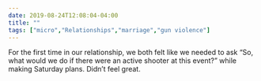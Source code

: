 ```yaml
---
date: 2019-08-24T12:08:04-04:00
title: ""
tags: ["micro","Relationships","marriage","gun violence"]
---
```

For the first time in our relationship, we both felt like we needed to ask “So, what would we do if there were an active shooter at this event?” while making Saturday plans. Didn’t feel great.
